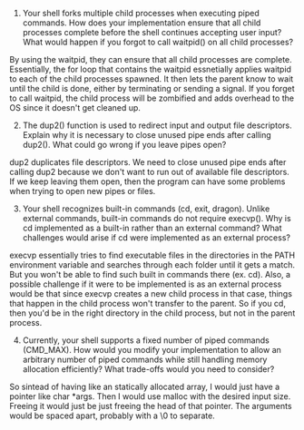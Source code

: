 1. Your shell forks multiple child processes when executing piped commands. How does your implementation ensure that all child processes complete before the shell continues accepting user input? What would happen if you forgot to call waitpid() on all child processes?

By using the waitpid, they can ensure that all child processes are complete. Essentially, the for loop that contains the waitpid essnetially applies waitpid to each of the child processes spawned. It then lets the parent know to wait until the child is done, either by terminating or sending a signal. If you forget to call waitpid, the child process will be zombified and adds overhead to the OS since it doesn't get cleaned up. 

2. The dup2() function is used to redirect input and output file descriptors. Explain why it is necessary to close unused pipe ends after calling dup2(). What could go wrong if you leave pipes open?

dup2 duplicates file descriptors. We need to close unused pipe ends after calling dup2 because we don't want to run out of available file descriptors. If we keep leaving them open, then the program can have some problems when trying to open new pipes or files.

3. Your shell recognizes built-in commands (cd, exit, dragon). Unlike external commands, built-in commands do not require execvp(). Why is cd implemented as a built-in rather than an external command? What challenges would arise if cd were implemented as an external process?

execvp essentially tries to find executable files in the directories in the PATH environment variable and searches through each folder until it gets a match. But you won't be able to find such built in commands there (ex. cd). Also, a possible challenge if it were to be implemented is as an external process would be that since execvp creates a new child process in that case, things that happen in the child process won't transfer to the parent. So if you cd, then you'd be in the right directory in the child process, but not in the parent process.

4. Currently, your shell supports a fixed number of piped commands (CMD_MAX). How would you modify your implementation to allow an arbitrary number of piped commands while still handling memory allocation efficiently? What trade-offs would you need to consider?

So sintead of having like an statically allocated array, I would just have a pointer like char *args. Then I would use malloc with the desired input size. Freeing it would just be just freeing the head of that pointer. The arguments would be spaced apart, probably with a \0 to separate. 
